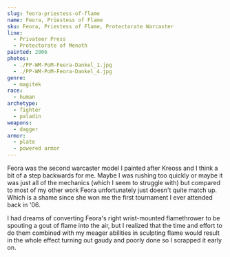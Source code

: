 ```yaml
---
slug: feora-priestess-of-flame
name: Feora, Priestess of Flame
sku: Feora, Priestess of Flame, Protectorate Warcaster
line:
  - Privateer Press
  - Protectorate of Menoth
painted: 2006
photos:
  - ./PP-WM-PoM-Feora-Dankel_1.jpg
  - ./PP-WM-PoM-Feora-Dankel_4.jpg
genre:
  - magitek
race:
  - human
archetype:
  - fighter
  - paladin
weapons:
  - dagger
armor:
  - plate
  - powered armor
---
```


Feora was the second warcaster model I painted after Kreoss and I think a bit of a step backwards for me. Maybe I was rushing too quickly or maybe it was just all of the mechanics (which I seem to struggle with) but compared to most of my other work Feora unfortunately just doesn't quite match up. Which is a shame since she won me the first tournament I ever attended back in '06.

I had dreams of converting Feora's right wrist-mounted flamethrower to be spouting a gout of flame into the air, but I realized that the time and effort to do them combined with my meager abilities in sculpting flame would result in the whole effect turning out gaudy and poorly done so I scrapped it early on.
